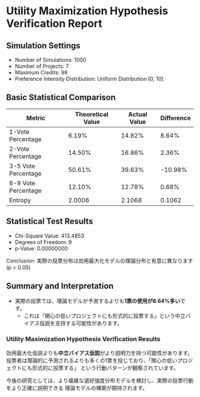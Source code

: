 # Utility Maximization Hypothesis Verification Report

## Simulation Settings

- Number of Simulations: 1000
- Number of Projects: 7
- Maximum Credits: 99
- Preference Intensity Distribution: Uniform Distribution [0, 10]

## Basic Statistical Comparison

| Metric | Theoretical Value | Actual Value | Difference |
|---|---|---|---|
| 1-Vote Percentage | 6.19% | 14.82% | 8.64% |
| 2-Vote Percentage | 14.50% | 16.86% | 2.36% |
| 3-5 Vote Percentage | 50.61% | 39.63% | -10.98% |
| 6-9 Vote Percentage | 12.10% | 12.78% | 0.68% |
| Entropy | 2.0006 | 2.1068 | 0.1062 |

## Statistical Test Results

- Chi-Square Value: 413.4853
- Degrees of Freedom: 9
- p-Value: 0.00000000

Conclusion: 実際の投票分布は効用最大化モデルの理論分布と有意に異なります (p < 0.05)

## Summary and Interpretation

- 実際の投票では、理論モデルが予測するよりも**1票の使用が8.64%多い**です。
  - これは「関心の低いプロジェクトにも形式的に投票する」という中立バイアス仮説を支持する可能性があります。

### Utility Maximization Hypothesis Verification Results

効用最大化仮説よりも**中立バイアス仮説**がより説明力を持つ可能性があります。
投票者は理論的に予測されるよりも多くの1票を投じており、「関心の低いプロジェクトにも形式的に投票する」
という行動パターンが観察されています。

今後の研究としては、より複雑な選好強度分布モデルを検討し、実際の投票行動をより正確に説明できる
理論モデルの構築が期待されます。
